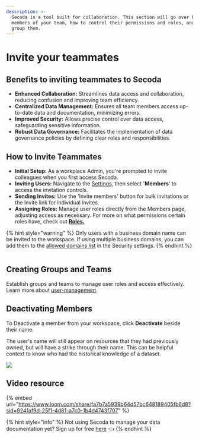 ```yaml
---
description: >-
  Secoda is a tool built for collaboration. This section will go over how to add
  members of your team, how to control their permissions and roles, and how to
  group them.
---
```


# Invite your teammates

## **Benefits** to inviting teammates to Secoda

* **Enhanced Collaboration:** Streamlines data access and collaboration, reducing confusion and improving team efficiency.
* **Centralized Data Management:** Ensures all team members access up-to-date data and documentation, minimizing errors.
* **Improved Security:** Allows precise control over data access, safeguarding sensitive information.
* **Robust Data Governance:** Facilitates the implementation of data governance policies by defining clear roles and responsibilities.

## **How to Invite Teammates**

* **Initial Setup:** As a workplace Admin, you're prompted to invite colleagues when you first access Secoda.
* **Inviting Users:** Navigate to the [Settings](../../../readme/secoda-as-an-admin/settings.md), then select '**Members**' to access the invitation controls.
* **Sending Invites:** Use the 'Invite members' button for bulk invitations or the Invite link for individual invites.
* **Assigning Roles:** Manage user roles directly from the Members page, adjusting access as necessary. For more on what permissions certain roles have, check out [**Roles.**](../../../user-management/roles/)

{% hint style="warning" %}
Only users with a business domain name can be invited to the workspace. If using multiple business domains, you can add them to the [allowed domains list](../../../readme/secoda-as-an-admin/customize-the-workspace.md#allowed-domains) in the Security settings.&#x20;
{% endhint %}

<figure><img src="../../../.gitbook/assets/Screenshot 2024-06-20 at 12.39.15 PM.png" alt=""><figcaption></figcaption></figure>

## **Creating Groups and Teams**

Establish groups and teams to manage user roles and access effectively. Learn more about [user-management](../../../user-management/ "mention").

## Deactivating Members

To Deactivate a member from your workspace, click **Deactivate** beside their name.&#x20;

The user's name will still appear on resources that they had previously owned, but will have a strike through their name. This can be helpful context to know who had the historical knowledge of a dataset.

![](https://secoda-public-media-assets.s3.amazonaws.com/06102896-2f76-4c6c-b45b-454c39ffb8f1.png)

## Video resource

{% embed url="https://www.loom.com/share/fa7b7a5939b64d57bc648189405fb6d8?sid=9241af9d-25f1-4d81-a7c0-1b4d4743f707" %}

{% hint style="info" %}
Not using Secoda to manage your data documentation yet? Sign up for free [here](https://app.secoda.co/) 👈
{% endhint %}
